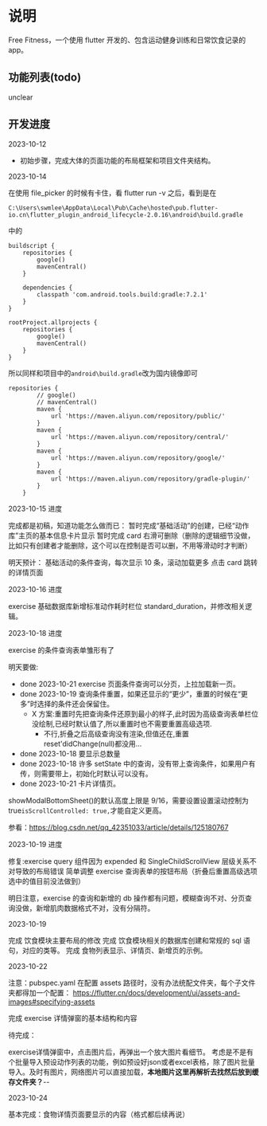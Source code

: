 # 说明

Free Fitness，一个使用 flutter 开发的、包含运动健身训练和日常饮食记录的 app。

## 功能列表(todo)

unclear

## 开发进度

2023-10-12

- 初始步骤，完成大体的页面功能的布局框架和项目文件夹结构。

2023-10-14

在使用 file_picker 的时候有卡住，看 flutter run -v 之后，看到是在

```
C:\Users\swmlee\AppData\Local\Pub\Cache\hosted\pub.flutter-io.cn\flutter_plugin_android_lifecycle-2.0.16\android\build.gradle
```

中的

```
buildscript {
    repositories {
        google()
        mavenCentral()
    }

    dependencies {
        classpath 'com.android.tools.build:gradle:7.2.1'
    }
}

rootProject.allprojects {
    repositories {
        google()
        mavenCentral()
    }
}
```

所以同样和项目中的`android\build.gradle`改为国内镜像即可

```
repositories {
        // google()
        // mavenCentral()
        maven {
            url 'https://maven.aliyun.com/repository/public/'
        }
        maven {
            url 'https://maven.aliyun.com/repository/central/'
        }
        maven {
            url 'https://maven.aliyun.com/repository/google/'
        }
        maven {
            url 'https://maven.aliyun.com/repository/gradle-plugin/'
        }
    }
```

2023-10-15 进度

完成都是初稿，知道功能怎么做而已：
暂时完成“基础活动”的创建，已经“动作库”主页的基本信息卡片显示
暂时完成 card 右滑可删除（删除的逻辑细节没做，比如只有创建者才能删除，这个可以在控制是否可以删，不用等滑动时才判断）

明天预计：
基础活动的条件查询，每次显示 10 条，滚动加载更多
点击 card 跳转的详情页面

2023-10-16 进度

exercise 基础数据库新增标准动作耗时栏位 standard_duration，并修改相关逻辑。

2023-10-18 进度

exercise 的条件查询表单雏形有了

明天要做:

- done 2023-10-21 exercise 页面条件查询可以分页，上拉加载新一页。
- done 2023-10-19 查询条件重置，如果还显示的“更少”，重置的时候在“更多”时选择的条件还会保留住。
  - X 方案:重置时先把查询条件还原到最小的样子,此时因为高级查询表单栏位没绘制,已经时默认值了,所以重置时也不需要重置高级选项.
    - 不行,折叠之后高级查询没有渲染,但值还在,重置 reset'didChange(null)都没用...
- done 2023-10-18 要显示总数量
- done 2023-10-18 许多 setState 中的查询，没有带上查询条件，如果用户有传，则需要带上，初始化时默认可以没有。
- done 2023-10-21 卡片详情页。

showModalBottomSheet()的默认高度上限是 9/16，需要设置设置滚动控制为 true`isScrollControlled: true,`才能自定义更高。

参看：https://blog.csdn.net/qq_42351033/article/details/125180767

2023-10-19 进度

修复:exercise query 组件因为 expended 和 SingleChildScrollView 层级关系不对导致的布局错误
简单调整 exercise 查询表单的按钮布局（折叠后重置高级选项选中的值目前没法做到）

明日注意，exercise 的查询和新增的 db 操作都有问题，模糊查询不对、分页查询没做，新增肌肉数据格式不对，没有分隔符。

2023-10-19

完成 饮食模块主要布局的修改
完成 饮食模块相关的数据库创建和常规的 sql 语句，对应的类等。
完成 食物列表显示、详情页、新增页的示例。

2023-10-22

注意：pubspec.yaml 在配置 assets 路径时，没有办法统配文件夹，每个子文件夹都得加一个配置：
https://flutter.cn/docs/development/ui/assets-and-images#specifying-assets

完成 exercise 详情弹窗的基本结构和内容

待完成：

exercise详情弹窗中，点击图片后，再弹出一个放大图片看细节。
考虑是不是有个批量导入预设动作列表的功能，例如预设好json或者excel表格，除了图片批量导入。及时有图片，网络图片可以直接加载，**本地图片这里再解析去找然后放到缓存文件夹？**--


2023-10-24

基本完成：食物详情页面要显示的内容（格式都后续再说）
